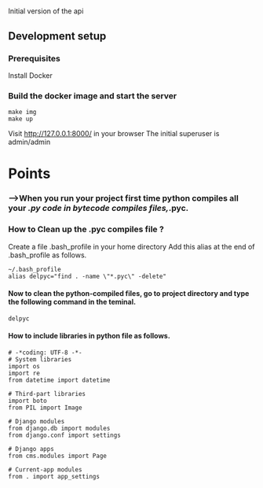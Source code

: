 # 
Initial version of the api

## Development setup

### Prerequisites
Install Docker

### Build the docker image and start the server

```
make img
make up
```
Visit http://127.0.0.1:8000/ in your browser
The initial superuser is admin/admin
# Points
### -->When you run your project first time python compiles all your *.py code in bytecode compiles files,*.pyc.
### How to Clean up the .pyc compiles file ? 
Create a file .bash_profile in your home directory
Add this alias at the end of .bash_profile as follows.
```
~/.bash_profile
alias delpyc="find . -name \"*.pyc\" -delete"
```
#### Now to clean the python-compiled files, go to project directory and type the following command in the teminal.
````delpyc````

#### How to include libraries in python file as follows. 
```
# -*coding: UTF-8 -*-
# System libraries
import os
import re
from datetime import datetime

# Third-part libraries
import boto
from PIL import Image

# Django modules
from django.db import modules
from django.conf import settings

# Django apps
from cms.modules import Page

# Current-app modules
from . import app_settings
```
